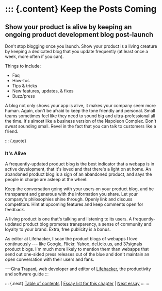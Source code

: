 ::: {.content}
Keep the Posts Coming
=====================

Show your product is alive by keeping an ongoing product development blog post-launch
-------------------------------------------------------------------------------------

Don\'t stop blogging once you launch. Show your product is a living
creature by keeping a dedicated blog that you update frequently (at
least once a week, more often if you can).

Things to include:

-   Faq
-   How-tos
-   Tips & tricks
-   New features, updates, & fixes
-   Buzz/press

A blog not only shows your app is alive, it makes your company seem more
human. Again, don\'t be afraid to keep the tone friendly and personal.
Small teams sometimes feel like they need to sound big and
ultra-professional all the time. It\'s almost like a business version of
the Napoleon Complex. Don\'t sweat sounding small. Revel in the fact
that you can talk to customers like a friend.

::: {.quote}
### It\'s Alive

A frequently-updated product blog is the best indicator that a webapp is
in active development, that it\'s loved and that there\'s a light on at
home. An abandoned product blog is a sign of an abandoned product, and
says the people in charge are asleep at the wheel.

Keep the conversation going with your users on your product blog, and be
transparent and generous with the information you share. Let your
company\'s philosophies shine through. Openly link and discuss
competitors. Hint at upcoming features and keep comments open for
feedback.

A living product is one that\'s talking and listening to its users. A
frequently-updated product blog promotes transparency, a sense of
community and loyalty to your brand. Extra, free publicity is a bonus.

As editor at Lifehacker, I scan the product blogs of webapps I love
continuously --- like Google, Flickr, Yahoo, del.icio.us, and 37signals
product blogs. I\'m much more likely to mention them than webapps that
send out one-sided press releases out of the blue and don\'t maintain an
open conversation with their users and fans.

---Gina Trapani, web developer and editor of
[Lifehacker](http://www.lifehacker.com/), the productivity and software
guide
:::

::: {.next}
[Table of contents](toc.php) \| [Essay list for this
chapter](toc.php#ch15) \| [Next essay](ch15_Better_Not_Beta.php)
:::
:::
